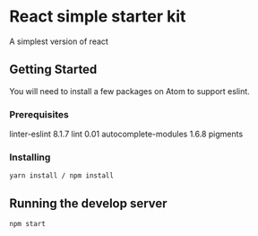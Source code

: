 # React simple starter kit

A simplest version of react 

## Getting Started

You will need to install a few packages on Atom to support eslint.

### Prerequisites

linter-eslint 8.1.7
lint 0.01
autocomplete-modules 1.6.8
pigments

### Installing
```
yarn install / npm install
```
## Running the develop server

```
npm start
```
